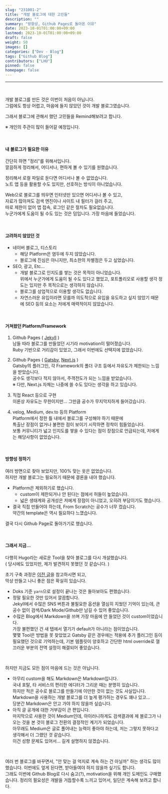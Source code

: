 ```yaml
---
slug: "231001-2"
title: "개발 블로그에 대한 고민들"
description: ""
summary: "방향성, Github Pages로 돌아온 이유"
date: 2023-10-01T01:00:00+09:00
lastmod: 2023-10-01T01:00:00+09:00
draft: false
weight: 50
images: []
categories: ["Dev - Blog"]
tags: ["Github Blog"]
contributors: ["LHU"]
pinned: false
homepage: false
---
```


---

<br>

개발 블로그를 만든 것은 이번이 처음이 아닙니다.   
그럼에도 항상 어렵고, 마음에 들지 않았던 것이 개발 블로그였습니다.

그래서 블로그에 관해서 했던 고민들을 Remind해보려고 합니다.   

※ 개인의 주관이 많이 들어갈 예정입니다.

<br>

#### 내 블로그가 필요한 이유
간단히 하면 "정리"를 위해서입니다.   
깔끔하게 정리해서, 어디서나, 편하게 볼 수 있기를 원했습니다.

정리해서 로컬 파일로 둔다면 어디서나 볼 수 없었습니다.   
노트 앱 등을 활용할 수도 있지만, 선호하는 방식이 아니었습니다.   

Web으로 블로그를 띄우면 인터넷만 있으면 어디서나 볼 수 있고,   
자료가 많아져도 검색 엔진이나 사이트 내 필터가 걸러 주고,   
따로 제한이 없어 앱 접속, 로그인 같은 절차도 필요없습니다.   
누군가에게 도움이 될 수도 있는 것은 덤입니다. 가장 마음에 들었습니다.

<br>

#### 고려하지 않았던 것
* 네이버 블로그, 티스토리   
  * 해당 Platform은 염두에 두지 않았습니다.   
  * 블로그에 진심은 아니지만, 최소한의 차별점은 두고 싶었습니다.
* SEO, 광고, Etc...
  * 개발 블로그로 인지도를 쌓는 것은 목적이 아니었습니다.   
위에서 누군가에게 도움이 될 수도 있다고 했었고, 포트폴리오로 사용할 생각 정도는 있지만 주 목적으로는 생각하지 않습니다.      
  * 블로그를 상업적으로 이용할 생각도 없습니다.   
  * 자연스러운 유입이라면 모를까 의도적으로 유입을 유도하고 싶지 않았기 때문에 SEO 등의 요소는 저에게 매력적이지 않았습니다.

<br>

#### 거쳐왔던 Platform/Framework
1. Github Pages ( [Jekyll][ref0] )   
남들 따라 블로그를 만들었던 시기라 motivation이 떨어졌습니다.   
Ruby 기반으로 거리감이 있었고, 그래서 이번에도 선택지에 없었습니다.

2. Github Pages ( [Gatsby][ref1], [Next.js][ref2] )   
Gatsby의 플러그인, 각 Framework의 폴더 구조 등에서 자유도가 제한되는 느낌을 받았습니다.   
공수도 생각보다 적지 않아서, 주객전도가 되는 느낌을 받았습니다.   
※ 다만, Next.js 자체는 나중에 쓸 수도 있다는 생각을 하고 있습니다. 

3. 직접 React 등으로 구현   
이론상 자유도는 무한이지만... 그만큼 공수가 무지막지하게 들어갔습니다.

4. velog, Medium, dev.to 등의 Platform   
Platform에서 정한 틀 내에서 블로그를 구성해야 하기 때문에   
특출난 장점이 없거나 불편한 점이 보이기 시작하면 정착이 힘들었습니다.   
보통 커뮤니티가 넓고 인지도를 쌓을 수 있다는 점이 장점으로 언급되는데, 저에게는 해당사항이 없었습니다.

<br>

#### 방향성 정하기
여러 방면으로 찾아 보았지만, 100% 맞는 옷은 없었습니다.   
하지만 개발 블로그는 필요하기 때문에 결론을 내야 했습니다.

- Platform은 제외하기로 했습니다.
  - custom이 제한되거나 안 된다는 점에서 허들이 높았습니다.   
  - 넓은 생태계와 공개성은 저에게 장점이 아니었고, 오히려 부담이기도 했습니다.   
- 결국 직접 만들어야 하는데, From Scratch는 공수가 너무 컸습니다.    
약간의 template은 역시 필요하다 느꼈습니다.

결국 다시 Github Page로 돌아가기로 했습니다.

<br>

#### 그래서 지금...
다행히 Hugo라는 새로운 Tool을 찾아 블로그를 다시 개설했습니다.   
( 당시에도 있었지만, 제가 발견하지 못했던 것 같습니다. )

초기 구축 과정은 [이전 글][ref3]을 참고하시면 되고,   
막상 만들고 나니 좋은 점은 확실히 있습니다.   

- Doks 기준 `yarn`으로 설정이 끝나는 것은 돌아보아도 편했습니다.
- 정말 필요한 것만 있어서 깔끔합니다.   
Jekyll에서 수많은 SNS 버튼과 불필요한 옵션을 열심히 지웠던 기억이 있는데, 큰 공수 없이 검색/Dark Mode/Github만 남길 수 있어 좋았습니다.
- 수많은 Blog에서 Markdown을 쓰며 가장 마음에 안 들었던 것이 custom이었습니다.   
가장 불편했던 건 새 탭에서 열기가 default가 아니라는 점이었습니다.   
몇몇 Tool은 방법을 못 찾았었고 Gatsby 같은 경우에는 적용에 추가 플러그인 등이 필요했던 것으로 기억하는데, 기본 템플릿이 양호하고 간단한 html override로 껄끄러운 부분의 전역 설정이 해결되어 좋았습니다.

<br> 

하지만 지금도 모든 점이 마음에 드는 것은 아닙니다.

- 아무리 custom을 해도 Markdown은 Markdown입니다.   
국내 포탈, 타 서비스의 편리한 에디터가 그리운 때는 분명히 있습니다.   
하지만 적은 공수로 블로그를 만들기에 이만한 것이 없는 것도 사실입니다.   
Markdown을 사용하는 개발 블로그를 더 높게 평가하는 경우도 꽤나 있고...   
당분간 Markdown은 안고 가야 하지 않을까 싶습니다.
- 아직 글 공개에 대한 거부감이 큰 편입니다.   
마지막으로 사용한 것이 Medium인데, 아이러니하게도 검색결과에 제 블로그가 나오는 것을 본 것이 블로그 전환의 결정적인 계기가 되었습니다.   
아무래도 Medium은 글로 풀어내는 능력이 좋아야 하는데, 저는 그렇지 못하다고 생각해서 더 그랬던 것 같습니다.   
이건 성향 문제도 있어서... 길게 설명하지 않겠습니다.

<br> 

여러 번 블로그를 바꾸면서, "안 맞는 걸 억지로 계속 하는 건 아닐까" 하는 생각도 많이 했습니다. 이번에도 엎게 된다면, 받아들여야 하지 않을까 싶기도 합니다.    
그래도 이번에 Github Blog로 다시 숨고(?), motivation을 위해 개인 도메인도 구매했습니다. 정리의 필요성은 개발을 거듭할수록 느끼고 있어서, 일단은 계속해 보려고 합니다.

[ref0]: https://jekyllrb.com/
[ref1]: https://www.gatsbyjs.com/
[ref2]: https://nextjs.org/

[ref3]: /blog/231001-1/